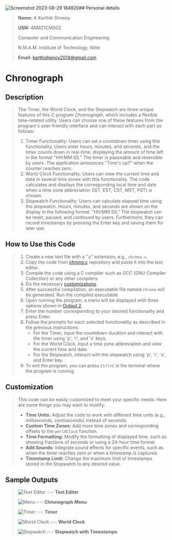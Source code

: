 ![Screenshot 2023-08-29 184920](https://github.com/karts13/Chronograph/assets/126340629/0136263a-15b4-4a0a-91c2-117fbf881004)## Personal details

> **Name:** A Karthik Shneoy
> 
> **USN:** 4NM21CM002
> 
> Computer and Communication Engineering
> 
> N.M.A.M. Institute of Technology, Nitte
> 
> **Email:** karthishenoy2014@gmail.com

# Chronograph

## Description
> The Timer, the World Clock, and the Stopwatch are three unique features of this C program *Chronograph*, which includes a flexible time-related utility. Users can choose one of these features from the program's user-friendly interface and can interact with each part as follows:
> 1. Timer Functionality:
>    Users can set a countdown timer using this functionality. Users enter hours, minutes, and seconds, and the timer counts down in real-time, displaying the amount of time left in the format "HH:MM:SS." The timer is pauseable and reversible by users. The application announces "Time's up!!" when the counter reaches zero.
> 2. World Clock Functionality:
>    Users can view the current time and date in several time zones with this functionality. The code calculates and displays the corresponding local time and date when a time zone abbreviation (IST, EST, CST, MST, PST) is chosen.
> 3. Stopwatch Functionality:
>    Users can calculate elapsed time using the stopwatch. Hours, minutes, and seconds are shown on the display in the following format: "HH:MM:SS." The stopwatch can be reset, paused, and continued by users. Furthermore, they can record timestamps by pressing the Enter key and saving them for later use.

## How to Use this Code
> 1. Create a new text file with a ".c" extension, e.g., `chrono.c`.
> 2. Copy the code from [chrono.c](https://github.com/karts13/Chronograph/blob/main/chrono.c) repository and paste it into the text editor.
> 3. Compile the code using a C compiler such as GCC (GNU Compiler Collection) or any other compilers.
> 4. Do the necessary [customizations](https://github.com/karts13/Chronograph/blob/main/README.md#customization).
> 5. After successful compilation, an executable file named `chrono` will be generated. Run the compiled executable
> 6. Upon running the program, a menu will be displayed with three options shown in [Output 2](https://github.com/karts13/Chronograph/blob/main/README.md#sample-outputs).
> 7. Enter the number corresponding to your desired functionality and press Enter.
> 8. Follow the prompts for each selected functionality as described in the previous instructions:
>    * For the Timer, input the countdown duration and interact with the timer using 'p', 'r', and 's' keys.
>    * For the World Clock, input a time zone abbreviation and view the current time and date.
>    * For the Stopwatch, interact with the stopwatch using 'p', 'r', 's', and Enter key.
> 9. To exit the program, you can press `Ctrl+C` in the terminal where the program is running.


## Customization 
> This code can be easily customized to meet your specific needs. Here are some things you may want to modify:
> * **Time Units:** Adjust the code to work with different time units (e.g., milliseconds, centiseconds) instead of seconds.
> * **Custom Time Zones:** Add more time zones and corresponding offsets to the `worldClock` function.
> * **Time Formatting:** Modify the formatting of displayed time, such as showing fractions of seconds or using a 24-hour time format.
> * **Add Sounds:** Integrate sound effects for specific events, such as when the timer reaches zero or when a timestamp is captured.
> * **Timestamp Limit:** Change the maximum limit of timestamps stored in the Stopwatch to any desired value.


## Sample Outputs
> ![Text Editor](https://github.com/karts13/Chronograph/assets/126340629/42ec6c8b-b94d-4131-a13d-c2df02daa7ff)
> :--:
> <b>Text Editor</b>
>
> ![Menu](https://github.com/karts13/Chronograph/assets/126340629/e7aaca37-6ef6-4df4-9659-85e9447431fc)
> :--:
> <b>Chronograph Menu</b>
>
> ![Timer](https://github.com/karts13/Chronograph/assets/126340629/d2237940-de27-4106-907f-58d57c5a9bcf)
> :--:
> <b>Timer</b>
>
> ![World Clock](https://github.com/karts13/Chronograph/assets/126340629/0313d068-2f61-403b-a352-abd71a80c98b)
> :--:
> <b>World Clock</b>
>
> ![Stopwatch](https://github.com/karts13/Chronograph/assets/126340629/dfd7dbf9-252d-4c67-91cc-4c8c87e0d03c)
> :--:
> <b>Stopwatch with Timestamps</b>
